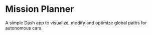 # Mission Planner
A simple Dash app to visualize, modify and optimize global paths for autonomous cars.

